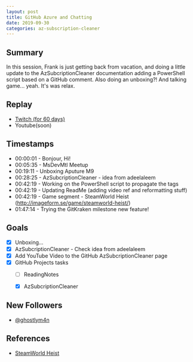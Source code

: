 ```yaml
---
layout: post
title: GitHub Azure and Chatting
date: 2019-09-30
categories: az-subscription-cleaner
---
```


## Summary

In this session, Frank is just getting back from vacation, and doing a little update to the AzSubcriptionCleaner documentation adding a PowerShell script based on a GitHub comment. Also doing an unboxing?! And talking game... yeah. It's was relax.

## Replay


- [Twitch (for 60 days)](https://www.twitch.tv/videos/488568062)
- Youtube(soon)


## Timestamps


- 00:00:01 - Bonjour, Hi!
- 00:05:35 - MsDevMtl Meetup
- 00:19:11 - Unboxing Aputure M9
- 00:28:25 - AzSubcriptionCleaner - idea from adeelaleem
- 00:42:19 - Working on the PowerShell script to propagate the tags
- 00:42:19 - Updating ReadMe (adding video ref and reformatting stuff)
- 00:42:19 - Game segment - SteamWorld Heist (http://imageform.se/game/steamworld-heist/)
- 01:47:14 - Trying the GitKraken milestone new feature!

Goals
-----

- [X] Unboxing...
- [X] AzSubcriptionCleaner - Check idea from adeelaleem  
- [X] Add YouTube Video to the GitHub AzSubcriptionCleaner page
- [X] GitHub Projects tasks
    - [ ] ReadingNotes  
    - [X] AzSubcriptionCleaner  


New Followers
-------------

- [@ghostlym4n](https://www.twitch.tv/ghostlym4n)



References
----------

- [SteamWorld Heist](http://imageform.se/game/steamworld-heist/)
